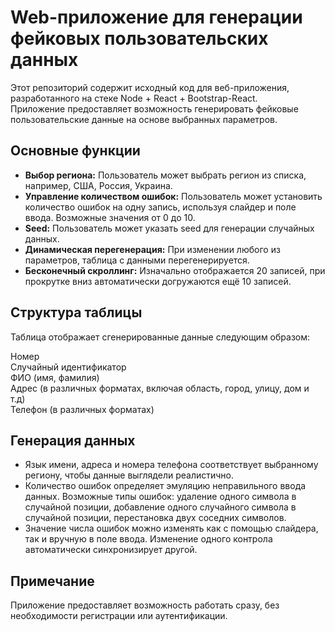 # Web-приложение для генерации фейковых пользовательских данных

Этот репозиторий содержит исходный код для веб-приложения, разработанного на стеке Node + React + Bootstrap-React.<br> Приложение предоставляет возможность генерировать фейковые пользовательские данные на основе выбранных параметров.

## Основные функции
* **Выбор региона:** Пользователь может выбрать регион из списка, например, США, Россия, Украина.
* **Управление количеством ошибок:** Пользователь может установить количество ошибок на одну запись, используя слайдер и поле ввода. Возможные значения от 0 до 10.
* **Seed:** Пользователь может указать seed для генерации случайных данных.
* **Динамическая перегенерация:** При изменении любого из параметров, таблица с данными перегенерируется.
* **Бесконечный скроллинг:** Изначально отображается 20 записей, при прокрутке вниз автоматически догружаются ещё 10 записей.

## Структура таблицы
Таблица отображает сгенерированные данные следующим образом:

Номер<br>
Случайный идентификатор<br>
ФИО (имя, фамилия)<br>
Адрес (в различных форматах, включая область, город, улицу, дом и т.д)<br>
Телефон (в различных форматах)<br>

## Генерация данных
* Язык имени, адреса и номера телефона соответствует выбранному региону, чтобы данные выглядели реалистично.
* Количество ошибок определяет эмуляцию неправильного ввода данных. Возможные типы ошибок: удаление одного символа в случайной позиции, добавление одного случайного символа в случайной позиции, перестановка двух соседних символов.
* Значение числа ошибок можно изменять как с помощью слайдера, так и вручную в поле ввода. Изменение одного контрола автоматически синхронизирует другой.

## Примечание
Приложение предоставляет возможность работать сразу, без необходимости регистрации или аутентификации.

